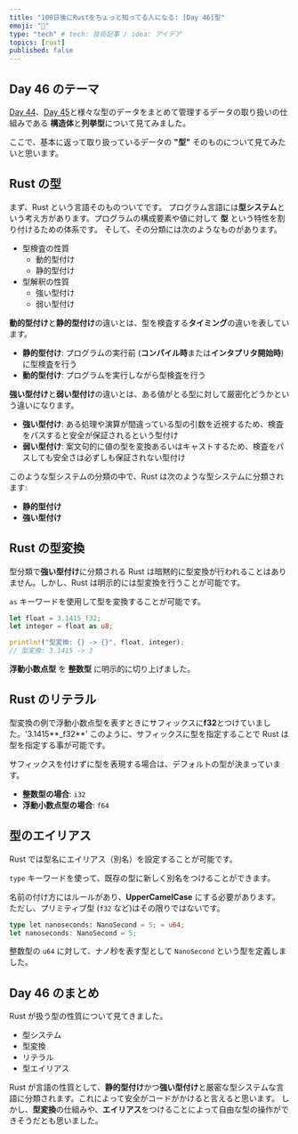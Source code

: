 ```yaml
---
title: "100日後にRustをちょっと知ってる人になる: [Day 46]型"
emoji: "🦀"
type: "tech" # tech: 技術記事 / idea: アイデア
topics: [rust]
published: false
---
```

## Day 46 のテーマ

[Day 44](https://zenn.dev/shinyay/articles/hello-rust-day044)、[Day 45](https://zenn.dev/shinyay/articles/hello-rust-day045)と様々な型のデータをまとめて管理するデータの取り扱いの仕組みである **構造体**と**列挙型**について見てみました。

ここで、基本に返って取り扱っているデータの **"型"** そのものについて見てみたいと思います。

## Rust の型

まず、Rust という言語そのものついてです。
プログラム言語には**型システム**という考え方があります。プログラムの構成要素や値に対して **型** という特性を割り付けるための体系です。
そして、その分類には次のようなものがあります。

- 型検査の性質
  - 動的型付け
  - 静的型付け
- 型解釈の性質
  - 強い型付け
  - 弱い型付け

**動的型付け**と**静的型付け**の違いとは、型を検査する**タイミング**の違いを表しています。

- **静的型付け**: プログラムの実行前 (**コンパイル時**または**インタプリタ開始時**)に型検査を行う
- **動的型付け**: プログラムを実行しながら型検査を行う

**強い型付け**と**弱い型付け**の違いとは、ある値がとる型に対して厳密化どうかという違いになります。

- **強い型付け**: ある処理や演算が間違っている型の引数を近視するため、検査をパスすると安全が保証されるという型付け
- **弱い型付け**: 案文句的に値の型を変換あるいはキャストするため、検査をパスしても安全さは必ずしも保証されない型付け

このような型システムの分類の中で、Rust は次のような型システムに分類されます:

- **静的型付け**
- **強い型付け**

## Rust の型変換

型分類で**強い型付け**に分類される Rust は暗黙的に型変換が行われることはありません。しかし、Rust は明示的には型変換を行うことが可能です。

`as` キーワードを使用して型を変換することが可能です。

```rust
let float = 3.1415_f32;
let integer = float as u8;

println!("型変換: {} -> {}", float, integer);
// 型変換: 3.1415 -> 3
```

**浮動小数点型** を **整数型** に明示的に切り上げました。

## Rust のリテラル

型変換の例で浮動小数点型を表すときにサフィックスに**f32**とつけていました。'3.1415**_f32**'
このように、サフィックスに型を指定することで Rust は型を指定する事が可能です。

サフィックスを付けずに型を表現する場合は、デフォルトの型が決まっています。

- **整数型の場合**: `i32`
- **浮動小数点型の場合**: `f64`

## 型のエイリアス

Rust では型名にエイリアス（別名）を設定することが可能です。

`type` キーワードを使って、既存の型に新しく別名をつけることができます。

名前の付け方にはルールがあり、**UpperCamelCase** にする必要があります。
ただし、プリミティブ型 (`f32` など)はその限りではないです。

```rust
type let nanoseconds: NanoSecond = 5; = u64;
let nanoseconds: NanoSecond = 5;
```

整数型の `u64` に対して、ナノ秒を表す型として `NanoSecond` という型を定義しました。

## Day 46 のまとめ

Rust が扱う型の性質について見てきました。

- 型システム
- 型変換
- リテラル
- 型エイリアス

Rust が言語の性質として、**静的型付け**かつ**強い型付け**と厳密な型システムな言語に分類されます。これによって安全がコードがかけると言えると思います。
しかし、**型変換**の仕組みや、**エイリアス**をつけることによって自由な型の操作ができそうだとも思いました。
